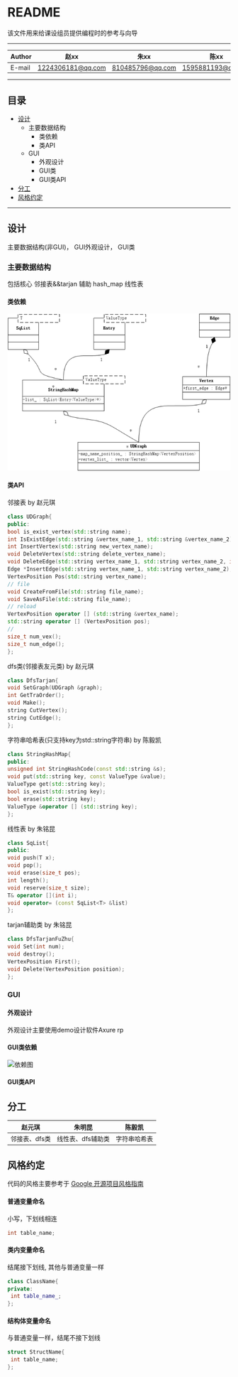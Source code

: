 README
===========================
该文件用来给课设组员提供编程时的参考与向导

****

|Author|赵xx|朱xx|陈xx
|---|---|---|---
|E-mail|1224306181@qq.com|810485796@qq.com|1595881193@qq.com

****

## 目录
* [设计](#设计) 
    * 主要数据结构
        *  类依赖
        *  类API
    * GUI
        *  外观设计
        *  GUI类
        *  GUI类API
* [分工](#分工)
* [风格约定](#风格约定)

****

## 设计
主要数据结构(非GUI)， GUI外观设计， GUI类
### 主要数据结构
包括核心 邻接表&&tarjan 辅助 hash_map 线性表
#### 类依赖
![依赖图](img_for_readme/1类依赖.png)
#### 类API
邻接表 by 赵元琪
```c++
class UDGraph{
public:
bool is_exist_vertex(std::string name);
int IsExistEdge(std::string &vertex_name_1, std::string &vertex_name_2);
int InsertVertex(std::string new_vertex_name);
void DeleteVertex(std::string delete_vertex_name);
void DeleteEdge(std::string vertex_name_1, std::string vertex_name_2, int num_delete);
Edge *InsertEdge(std::string vertex_name_1, std::string vertex_name_2);
VertexPosition Pos(std::string vertex_name);
// file
void CreateFromFile(std::string file_name);
void SaveAsFile(std::string file_name);
// reload
VertexPosition operator [] (std::string &vertex_name);
std::string operator [] (VertexPosition pos);
//
size_t num_vex();
size_t num_edge();
};
```

dfs类(邻接表友元类) by 赵元琪
```c++
class DfsTarjan{
void SetGraph(UDGraph &graph);
int GetTraOrder();
void Make();
string CutVertex();
string CutEdge();
};
```

字符串哈希表(只支持key为std::string字符串) by 陈毅凯
```c++
class StringHashMap{
public:
unsigned int StringHashCode(const std::string &s);
void put(std::string key, const ValueType &value);
ValueType get(std::string key);
bool is_exist(std::string key);
bool erase(std::string key);
ValueType &operator [] (std::string key);
};
```

线性表 by 朱铭昆
```c++
class SqList{
public:
void push(T x);
void pop();
void erase(size_t pos);
int length();
void reserve(size_t size);
T& operator [](int i);
void operator= (const SqList<T> &list)
};
```
tarjan辅助类 by 朱铭昆
```c++
class DfsTarjanFuZhu{
void Set(int num);
void destroy();
VertexPosition First();
void Delete(VertexPosition position);
};
```

### GUI
#### 外观设计
外观设计主要使用demo设计软件Axure rp
#### GUI类依赖
![依赖图](img_for_readme/1GUI类.png)
#### GUI类API
## 分工
|赵元琪|朱明昆|陈毅凯
|---|---|---
|邻接表、dfs类|线性表、dfs辅助类|字符串哈希表
## 风格约定
代码的风格主要参考于 [Google 开源项目风格指南](http://zh-google-styleguide.readthedocs.io/en/latest/google-cpp-styleguide/naming/)
#### 普通变量命名
小写，下划线相连
```c++
int table_name;
```
#### 类内变量命名
结尾接下划线, 其他与普通变量一样
```c++
class ClassName{
private:
 int table_name_;
};
```
#### 结构体变量命名
与普通变量一样，结尾不接下划线
```c++
struct StructName{
 int table_name;
};
```
